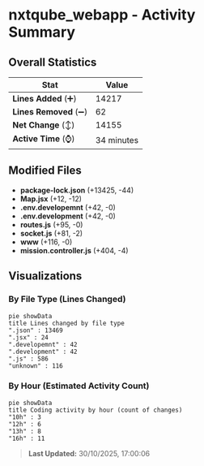 # nxtqube_webapp - Activity Summary 

## Overall Statistics

| Stat                   | Value                                                             |
| ---------------------- | ----------------------------------------------------------------- |
| **Lines Added** (➕)   | 14217                                          |
| **Lines Removed** (➖) | 62                                        |
| **Net Change** (↕)    | 14155                |
| **Active Time** (⌚)   | 34 minutes |


## Modified Files
- **package-lock.json** (+13425, -44)
- **Map.jsx** (+12, -12)
- **.env.developemnt** (+42, -0)
- **.env.development** (+42, -0)
- **routes.js** (+95, -0)
- **socket.js** (+81, -2)
- **www** (+116, -0)
- **mission.controller.js** (+404, -4)

## Visualizations

### By File Type (Lines Changed)

```mermaid
pie showData
title Lines changed by file type
".json" : 13469
".jsx" : 24
".developemnt" : 42
".development" : 42
".js" : 586
"unknown" : 116
```

### By Hour (Estimated Activity Count)

```mermaid
pie showData
title Coding activity by hour (count of changes)
"10h" : 3
"12h" : 6
"13h" : 8
"16h" : 11
```


> **Last Updated:** 30/10/2025, 17:00:06
